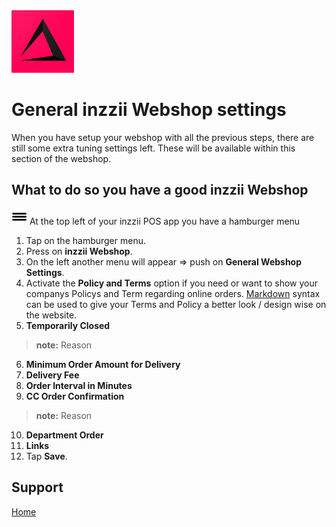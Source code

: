 <img src="../Assets/Pictures/play_store_512.png" alt="inzzii logo" width="100"/>

# General inzzii Webshop settings

When you have setup your webshop with all the previous steps, there are still some extra tuning settings left. These will be available within this section of the webshop.

## What to do so you have a good inzzii Webshop

<img src="../Assets/Pictures/Hmenu.png" alt="hamburgermenu" width="25" height="25"/> At the top left of your inzzii POS app you have a hamburger menu 
1. Tap on the hamburger menu.
2. Press on **inzzii Webshop**.
3. On the left another menu will appear => push on **General Webshop Settings**. 
4. Activate the **Policy and Terms** option if you need or want to show your companys Policys and Term regarding online orders. [Markdown](https://www.markdownguide.org/basic-syntax/) syntax can be used to give your Terms and Policy a better look / design wise on the website.
5. **Temporarily Closed**
> **note:** Reason
6. **Minimum Order Amount for Delivery**
7. **Delivery Fee**
8. **Order Interval in Minutes**
9. **CC Order Confirmation**
> **note:** Reason
10. **Department Order**
11. **Links**
12. Tap **Save**.


## Support
[Home](../index.md)